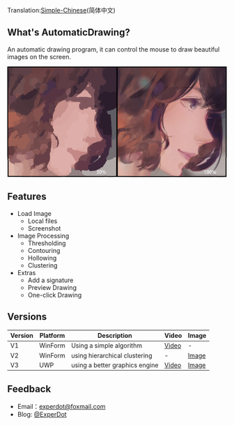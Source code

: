 Translation:[Simple-Chinese](./README-CN.md)(简体中文)

## What's AutomaticDrawing?
An automatic drawing program, it can control the mouse to draw beautiful images on the screen.

![Preview](Documentation/Image/Preview.png)

## Features

* Load Image
    *  Local files
    *  Screenshot
* Image Processing
    *  Thresholding
    *  Contouring
    *  Hollowing
    *  Clustering
* Extras
    *  Add a signature
    *  Preview Drawing
    *  One-click Drawing

## Versions

| Version | Platform | Description                    | Video                                               | Image                                    |
|---------|----------|--------------------------------|-----------------------------------------------------|------------------------------------------|
| V1      | WinForm  | Using a simple algorithm       | [Video](https://www.bilibili.com/video/av11418289/) | -                                        |
| V2      | WinForm  | using hierarchical clustering  | -                                                   | [Image](Documentation/Image/Preview.png) |
| V3      | UWP      | using a better graphics engine | [Video](https://www.bilibili.com/video/av5973458/)  | [Image](Documentation/Image/Compare.png) |


## Feedback
* Email：experdot@foxmail.com
* Blog: [@ExperDot](http://www.cnblogs.com/experdot/)
